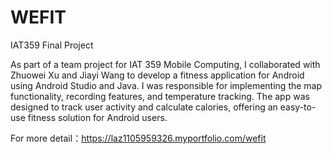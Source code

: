 # WEFIT
IAT359 Final Project 

As part of a team project for IAT 359 Mobile Computing, I collaborated with Zhuowei Xu and Jiayi Wang to develop a fitness application for Android using Android Studio and Java. I was responsible for implementing the map functionality, recording features, and temperature tracking. The app was designed to track user activity and calculate calories, offering an easy-to-use fitness solution for Android users.

For more detail：https://laz1105959326.myportfolio.com/wefit
